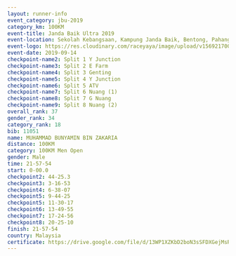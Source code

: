 ```yaml
---
layout: runner-info 
event_category: jbu-2019 
category_km: 100KM 
event-title: Janda Baik Ultra 2019
event-location: Sekolah Kebangsaan, Kampung Janda Baik, Bentong, Pahang, Malaysia 
event-logo: https://res.cloudinary.com/raceyaya/image/upload/v1569217009/logo/janda-baik_vch1pc.jpg 
event-date: 2019-09-14 
checkpoint-name2: Split 1 Y Junction 
checkpoint-name3: Split 2 E Farm 
checkpoint-name4: Split 3 Genting 
checkpoint-name5: Split 4 Y Junction 
checkpoint-name6: Split 5 ATV 
checkpoint-name7: Split 6 Nuang (1) 
checkpoint-name8: Split 7 G Nuang 
checkpoint-name9: Split 8 Nuang (2) 
overall_rank: 37
gender_rank: 34
category_rank: 18
bib: 11051
name: MUHAMMAD BUNYAMIN BIN ZAKARIA
distance: 100KM
category: 100KM Men Open
gender: Male
time: 21-57-54
start: 0-00.0
checkpoint2: 44-25.3
checkpoint3: 3-16-53
checkpoint4: 6-38-07
checkpoint5: 9-44-25
checkpoint5: 11-30-17
checkpoint6: 13-49-55
checkpoint7: 17-24-56
checkpoint8: 20-25-10
finish: 21-57-54
country: Malaysia
certificate: https://drive.google.com/file/d/13WP1XZKbD2boN3sSFDXGejMsRpsKDeCJ/view?usp=sharing
---
```

